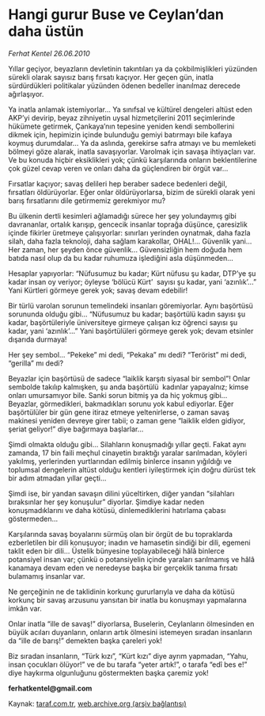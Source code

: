 # Hangi gurur Buse ve Ceylan’dan daha üstün 

*Ferhat Kentel 26.06.2010*

<div class="yazi">
<p>Yıllar geçiyor, beyazların devletinin takıntıları ya da çokbilmişlikleri yüzünden sürekli olarak sayısız barış fırsatı kaçıyor. Her geçen gün, inatla sürdürdükleri politikalar yüzünden ödenen bedeller inanılmaz derecede ağırlaşıyor.</p>
<p>Ya inatla anlamak istemiyorlar... Ya sınıfsal ve kültürel dengeleri altüst eden AKP’yi devirip, beyaz zihniyetin uysal hizmetçilerini 2011 seçimlerinde hükümete getirmek, Çankaya’nın tepesine yeniden kendi sembollerini dikmek için, hepimizin içinde bulunduğu gemiyi batırmayı bile kafaya koymuş durumdalar... Ya da aslında, gerekirse safra atmayı ve bu memleketi bölmeyi göze alarak, inatla savaşıyorlar. Varolmak için savaşa ihtiyaçları var. Ve bu konuda hiçbir eksiklikleri yok; çünkü karşılarında onların beklentilerine çok güzel cevap veren ve onları daha da güçlendiren bir örgüt var...</p>
<p>Fırsatlar kaçıyor; savaş delileri hep beraber sadece bedenleri değil, fırsatları öldürüyorlar. Eğer onlar öldürüyorlarsa, bizim de sürekli olarak yeni barış fırsatlarını dile getirmemiz gerekmiyor mu?</p>
<p>Bu ülkenin dertli kesimleri ağlamadığı sürece her şey yolundaymış gibi davrananlar, ortalık karışıp, gencecik insanlar toprağa düşünce, çaresizlik içinde fikirler üretmeye çalışıyorlar: sınırları yerinden oynatmak, daha fazla silah, daha fazla teknoloji, daha sağlam karakollar, OHAL!... Güvenlik yani... Her zaman, her şeyden önce güvenlik... Güvensizliğin hem doğuda hem batıda nasıl olup da bu kadar ruhumuza işlediğini asla düşünmeden...</p>
<p>Hesaplar yapıyorlar: “Nüfusumuz bu kadar; Kürt nüfusu şu kadar, DTP’ye şu kadar insan oy veriyor; öyleyse ‘bölücü Kürt’  sayısı şu kadar, yani ‘azınlık’...” Yani Kürtleri görmeye gerek yok; savaş devam edebilir!</p>
<p>Bir türlü varolan sorunun temelindeki insanları göremiyorlar. Aynı başörtüsü sorununda olduğu gibi... “Nüfusumuz bu kadar; başörtülü kadın sayısı şu kadar, başörtüleriyle üniversiteye girmeye çalışan kız öğrenci sayısı şu kadar, yani ‘azınlık’...” Yani başörtülüleri görmeye gerek yok; devam etsinler dışarıda durmaya!</p>
<p>Her şey sembol... “Pekeke” mi dedi, “Pekaka” mı dedi? “Terörist” mi dedi, “gerilla” mı dedi?</p>
<p>Beyazlar için başörtüsü de sadece “laiklik karşıtı siyasal bir sembol”! Onlar sembolde takılıp kalmışken, şu anda başörtülü  kadınlar yapayalnız; kimse onları umursamıyor bile. Sanki sorun bitmiş ya da hiç yokmuş gibi... Beyazlar, görmedikleri, bakmadıkları sorunu yok kabul ediyorlar. Eğer başörtülüler bir gün gene itiraz etmeye yeltenirlerse, o zaman savaş makinesi yeniden devreye girer tabii; o zaman gene “laiklik elden gidiyor, şeriat geliyor!” diye bağırmaya başlarlar...</p>
<p>Şimdi olmakta olduğu gibi... Silahların konuşmadığı yıllar geçti. Fakat aynı zamanda, 17 bin faili meçhul cinayetin bıraktığı yaralar sarılmadan, köyleri yakılmış, yerlerinden yurtlarından edilmiş binlerce insanın yığıldığı ve toplumsal dengelerin altüst olduğu kentleri iyileştirmek için doğru dürüst tek bir adım atmadan yıllar geçti...</p>
<p>Şimdi ise, bir yandan savaşın dilini yüceltirken, diğer yandan “silahları bıraksınlar her şey konuşulur” diyorlar. Şimdiye kadar neden konuşmadıklarını ve daha kötüsü, dinlemediklerini hatırlama çabası göstermeden...</p>
<p>Karşılarında savaş boyalarını sürmüş olan bir örgüt de bu topraklarda ezberletilen bir dili konuşuyor; inadın ve hamasetin sindiği bir dili, egemeni taklit eden bir dili... Üstelik bünyesine toplayabileceği hâlâ binlerce potansiyel insan var; çünkü o potansiyelin içinde yaraları sarılmamış ve hâlâ kanamaya devam eden ve neredeyse başka bir gerçeklik tanıma fırsatı bulamamış insanlar var.</p>
<p>Ne gerçeğinin ne de taklidinin korkunç gururlarıyla ve daha da kötüsü  korkunç bir savaş arzusunu yansıtan bir inatla bu konuşmayı yapmalarına imkân var.</p>
<p>Onlar inatla “ille de savaş!” diyorlarsa, Buselerin, Ceylanların ölmesinden en büyük acıları duyanların, onların artık ölmesini istemeyen sıradan insanların da “ille de barış!” demekten başka çareleri yok!</p>
<p>Biz sıradan insanların, “Türk kızı”, “Kürt kızı” diye ayrım yapmadan, “Yahu, insan çocukları ölüyor!” ve de bu tarafa “yeter artık!”, o tarafa “edî bes e!” diye haykırma olgunluğunu göstermekten başka çaremiz yok!</p>
<p><b>ferhatkentel@gmail.com</b></p>
</div>

Kaynak: [taraf.com.tr](http://www.taraf.com.tr:80/ferhat-kentel/makale-hangi-gurur-buse-ve-ceylan-dan-daha-ustun.htm), [web.archive.org (arşiv bağlantısı)](http://web.archive.org/web/20100628021253/http://www.taraf.com.tr:80/ferhat-kentel/makale-hangi-gurur-buse-ve-ceylan-dan-daha-ustun.htm)
